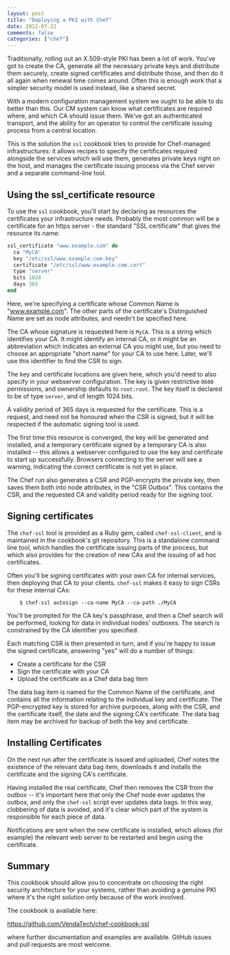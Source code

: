 ```yaml
---
layout: post
title: "Deploying a PKI with Chef"
date: 2012-07-22
comments: false
categories: ["chef"]
---
```


Traditionally, rolling out an X.509-style PKI has been a lot of
work. You've got to create the CA, generate all the necessary private
keys and distribute them securely, create signed certificates and
distribute those, and then do it all again when renewal time comes
around. Often this is enough work that a simpler security model is
used instead, like a shared secret.

With a modern configuration management system we ought to be able to
do better than this. Our CM system can know what certificates are
required where, and which CA should issue them. We've got an
authenticated transport, and the ability for an operator to control
the certificate issuing process from a central location.

This is the solution the `ssl` cookbook tries to provide for
Chef-managed infrastructures: it allows recipes to specify the
certificates required alongside the services which will use them,
generates private keys right on the host, and manages the certificate
issuing process via the Chef server and a separate command-line tool.

## Using the ssl_certificate resource ##

To use the `ssl` cookbook, you'll start by declaring as resources the
certificates your infrastructure needs. Probably the most common will
be a certificate for an https server - the standard "SSL certificate"
that gives the resource its name:

```ruby
ssl_certificate "www.example.com" do
  ca "MyCA"
  key "/etc/ssl/www.example.com.key"
  certificate "/etc/ssl/www.example.com.cert"
  type "server"
  bits 1024
  days 365
end
```

Here, we're specifying a certificate whose Common Name is
"www.example.com". The other parts of the certificate's Distinguished
Name are set as node attributes, and needn't be specified here.

The CA whose signature is requested here is `MyCA`. This is a string
which identifies your CA. It might identify an internal CA, or it
might be an abbreviation which indicates an external CA you might use,
but you need to choose an appropriate "short name" for your CA to use
here. Later, we'll use this identifier to find the CSR to sign.

The key and certificate locations are given here, which you'd need to
also specify in your webserver configuration. The key is given
restrictive `0600` permissions, and ownership defaults to
`root:root`. The key itself is declared to be of type `server`, and of
length 1024 bits.

A validity period of 365 days is requested for the certificate. This
is a request, and need not be honoured when the CSR is signed, but it
will be respected if the automatic signing tool is used. 

The first time this resource is converged, the key will be generated
and installed, and a temporary certificate signed by a temporary CA is
also installed -- this allows a webserver configured to use the key
and certificate to start up successfully. Browsers connecting to the
server will see a warning, indicating the correct certificate is not
yet in place.

The Chef run also generates a CSR and PGP-encrypts the private key,
then saves them both into node attributes, in the "CSR Outbox". This
contains the CSR, and the requested CA and validity period ready for
the signing tool.

## Signing certificates ##

The `chef-ssl` tool is provided as a Ruby gem, called
`chef-ssl-client`, and is maintained in the cookbook's git
repository. This is a standalone command line tool, which handles the
certificate issuing parts of the process, but which also provides for
the creation of new CAs and the issuing of ad hoc certificates.

Often you'll be signing certificates with your own CA for internal
services, then deploying that CA to your clients. `chef-ssl` makes it
easy to sign CSRs for these internal CAs:

```
    $ chef-ssl autosign --ca-name MyCA --ca-path ./MyCA
```

You'll be prompted for the CA key's passphrase, and then a Chef search
will be performed, looking for data in individual nodes' outboxes. The
search is constrained by the CA identifier you specified.

Each matching CSR is then presented in turn, and if you're happy to
issue the signed certificate, answering "yes" will do a number of
things:

 * Create a certificate for the CSR
 * Sign the certificate with your CA
 * Upload the certificate as a Chef data bag item

The data bag item is named for the Common Name of the certificate, and
contains all the information relating to the individual key and
certificate. The PGP-encrypted key is stored for archive purposes,
along with the CSR, and the certificate itself, the date and the
signing CA's certificate. The data bag item may be archived for backup
of both the key and certificate.

## Installing Certificates ##

On the next run after the certificate is issued and uploaded, Chef
notes the existence of the relevant data bag item, downloads it and
installs the certificate and the signing CA's certificate.

Having installed the real certificate, Chef then removes the CSR from
the outbox -- it's important here that only the Chef node ever updates
the outbox, and only the `chef-ssl` script ever updates data bags. In
this way, clobbering of data is avoided, and it's clear which part of
the system is responsible for each piece of data.

Notifications are sent when the new certificate is installed, which
allows (for example) the relevant web server to be restarted and begin
using the certificate.

## Summary ##

This cookbook should allow you to concentrate on choosing the right
security architecture for your systems, rather than avoiding a genuine
PKI where it's the right solution only because of the work involved. 

The cookbook is available here:

https://github.com/VendaTech/chef-cookbook-ssl

where further documentation and examples are available. GitHub issues
and pull requests are most welcome.

